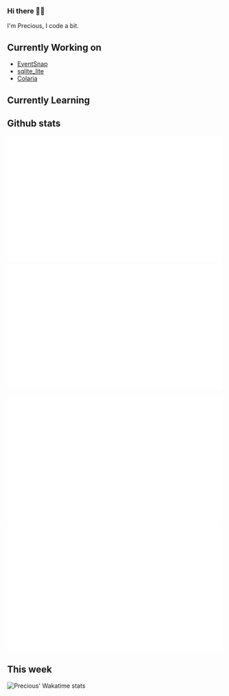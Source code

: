 ### Hi there 👋🏾 
I'm Precious, I code a bit.

## Currently Working on  
- [EventSnap](https://eventsnap.app)
- [sqlite_lite](https://github.com/Kyu/sqlite-lite)
- [Colaria](https://github.com/PcRemote)



## Currently Learning


## Github stats
![](https://raw.githubusercontent.com/Kyu/github-stats/master/generated/overview.svg#gh-dark-mode-only)
![](https://raw.githubusercontent.com/Kyu/github-stats/master/generated/overview.svg#gh-light-mode-only)

![](https://raw.githubusercontent.com/Kyu/github-stats/master/generated/languages.svg#gh-dark-mode-only)
![](https://raw.githubusercontent.com/Kyu/github-stats/master/generated/languages.svg#gh-light-mode-only)

## This week
![Precious' Wakatime stats](https://github-readme-stats.vercel.app/api/wakatime?username=Yu&langs_count=5&layout=compact&hide_progress=true)

